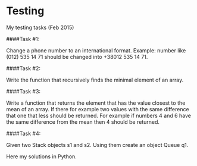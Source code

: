# Testing
My testing tasks (Feb 2015)

####Task #1:

Change a phone number to an international format.
Example: number like (012) 535 14 71 should be changed into +38012 535 14 71.


####Task #2:

Write the function that recursively finds the minimal element of an array.


####Task #3:

Write a function that returns the element that has the value closest to the mean of an array. If there for example two values with the same difference that one that less should be returned. For example if numbers 4 and 6 have the same difference from the mean then 4 should be returned.


####Task #4:

Given two Stack objects s1 and s2. Using them create an object Queue q1. 

Here my solutions in Python.
